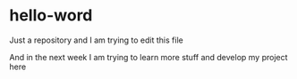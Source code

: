 # hello-word
Just a repository and I am trying to edit this file

And in the next week I am trying to learn more stuff and develop my project here
